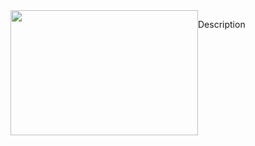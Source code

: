 
<div class="container" style="float: left">
  <header><img src="https://cdn.britannica.com/17/83817-050-67C814CD/Mount-Everest.jpg" width="300" height=200 class="img-responsive main-image">
  <div style="float: right"> <p>Description</p>
  </header>
  <div class="col-md-8 col-md-offset-2">